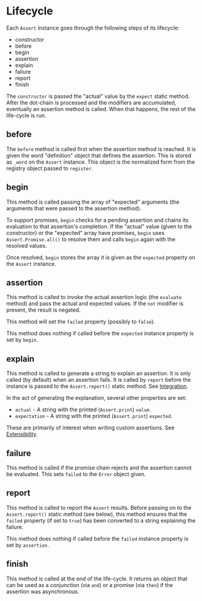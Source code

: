 # Lifecycle

Each `Assert` instance goes through the following steps of its lifecycle:

 - constructor
 - before
 - begin
 - assertion
 - explain
 - failure
 - report
 - finish

The `constructor` is passed the "actual" value by the `expect` static method. After
the dot-chain is processed and the modifiers are accumulated, eventually an
assertion method is called. When that happens, the rest of the life-cycle is run.

## before

The `before` method is called first when the assertion method is reached. It is given
the word "definition" object that defines the assertion. This is stored as `_word` on
the `Assert` instance. This object is the normalized form from the registry object
passed to `register`.

## begin

This method is called passing the array of "expected" arguments (the arguments that
were passed to the assertion method).

To support promises, `begin` checks for a pending assertion and chains its evaluation
to that assertion's completion. If the "actual" value (given to the constructor) or
the "expected" array have promises, `begin` uses `Assert.Promise.all()` to resolve
them and calls `begin` again with the resolved values.

Once resolved, `begin` stores the array it is given as the `expected` property on the
`Assert` instance.

## assertion

This method is called to invoke the actual assertion logic (the `evaluate` method)
and pass the actual and expected values. If the `not` modifier is present, the result
is negated.

This method will set the `failed` property (possibly to `false`).

This method does nothing if called before the `expected` instance property is set
by `begin`.

## explain

This method is called to generate a string to explain an assertion. It is only
called (by default) when an assertion fails. It is called by `report` before the
instance is passed to the `Assert.report()` static method. See
[Integration](./Integration.md).

In the act of generating the explanation, several other properties are set:

 - `actual` - A string with the printed (`Assert.print`) `value`.
 - `expectation` - A string with the printed (`Assert.print`) `expected`.

These are primarily of interest when writing custom assertions. See
[Extensibility](./Extensibility.md).

## failure

This method is called if the promise chain rejects and the assertion cannot be
evaluated. This sets `failed` to the `Error` object given.

## report

This method is called to report the `Assert` results. Before passing on to the
`Assert.report()` static method (see below), this method ensures that the `failed`
property (if set to `true`) has been converted to a string explaining the failure.

This method does nothing if called before the `failed` instance property is set
by `assertion`.

## finish

This method is called at the end of the life-cycle. It returns an object that
can be used as a conjunction (via `and`) or a promise (via `then`) if the assertion
was asynchronous.
